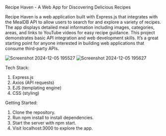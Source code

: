 Recipe Haven - A Web App for Discovering Delicious Recipes

Recipe Haven is a web application built with Express.js that integrates with the MealDB API to allow users to search for and explore a variety of recipes. The app displays detailed meal information including images, categories, areas, and links to YouTube videos for easy recipe guidance. This project demonstrates basic API integration and web development skills. It’s a great starting point for anyone interested in building web applications that consume third-party APIs.


![Screenshot 2024-12-05 195527](https://github.com/user-attachments/assets/3ef7ae71-46dc-4fa7-a298-a4a2c7a9fa79)
![Screenshot 2024-12-05 195627](https://github.com/user-attachments/assets/93900cef-3d4d-42bd-ba02-c7134392caba)


Tech Stack:

1. Express.js
2. Axios (API requests)
3. EJS (templating engine)
4. CSS (styling)

Getting Started:

1. Clone the repository.
2. Run npm install to install dependencies.
3. Start the server with npm start.
4. Visit localhost:3000 to explore the app.
